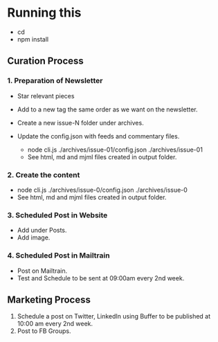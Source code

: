 # Running this

- cd <folder>
- npm install

## Curation Process

### 1. Preparation of Newsletter

- Star relevant pieces
- Add to a new tag the same order as we want on the newsletter.

- Create a new issue-N folder under archives.
- Update the config.json with feeds and commentary files.
  - node cli.js ./archives/issue-01/config.json ./archives/issue-01
  - See html, md and mjml files created in output folder.

### 2. Create the content

- node cli.js ./archives/issue-0/config.json ./archives/issue-0
- See html, md and mjml files created in output folder.

### 3. Scheduled Post in Website

- Add under Posts.
- Add image.

### 4. Scheduled Post in Mailtrain

- Post on Mailtrain.
- Test and Schedule to be sent at 09:00am every 2nd week.

## Marketing Process

1. Schedule a post on Twitter, LinkedIn using Buffer to be published at 10:00 am every 2nd week.
2. Post to FB Groups.
